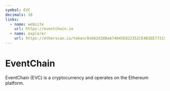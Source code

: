 ```yaml
---
symbol: EVC
decimals: 18
links:
  - name: website
    url: https://eventchain.io
  - name: explorer
    url: https://etherscan.io/token/0xb62d18DeA74045E822352CE4B3EE77319DC5ff2F
---
```


# EventChain

EventChain (EVC) is a cryptocurrency and operates on the Ethereum platform.
